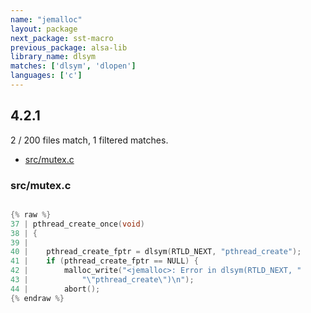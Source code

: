 ```yaml
---
name: "jemalloc"
layout: package
next_package: sst-macro
previous_package: alsa-lib
library_name: dlsym
matches: ['dlsym', 'dlopen']
languages: ['c']
---
```

## 4.2.1
2 / 200 files match, 1 filtered matches.

 - [src/mutex.c](#srcmutexc)

### src/mutex.c

```c

{% raw %}
37 | pthread_create_once(void)
38 | {
39 | 
40 | 	pthread_create_fptr = dlsym(RTLD_NEXT, "pthread_create");
41 | 	if (pthread_create_fptr == NULL) {
42 | 		malloc_write("<jemalloc>: Error in dlsym(RTLD_NEXT, "
43 | 		    "\"pthread_create\")\n");
44 | 		abort();
{% endraw %}

```